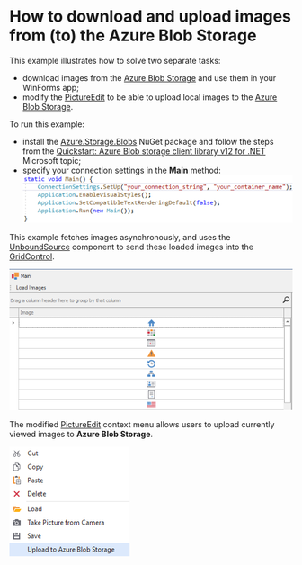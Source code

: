 # How to download and upload images from (to) the Azure Blob Storage

This example illustrates how to solve two separate tasks:

* download images from the [Azure Blob Storage](https://azure.microsoft.com/en-us/services/storage/blobs/) and use them in your WinForms app;
* modify the [PictureEdit](https://docs.devexpress.com/WindowsForms/DevExpress.XtraEditors.PictureEdit) to be able to upload local images to the [Azure Blob Storage](https://azure.microsoft.com/en-us/services/storage/blobs/).

To run this example:

* install the [Azure.Storage.Blobs](https://www.nuget.org/packages/Azure.Storage.Blobs) NuGet package and follow the steps from the [Quickstart: Azure Blob storage client library v12 for .NET](https://docs.microsoft.com/en-us/azure/storage/blobs/storage-quickstart-blobs-dotnet#download-blobs) Microsoft topic;
* specify your connection settings in the **Main** method:
    ![alt text](code.png)

This example fetches images asynchronously, and uses the [UnboundSource](https://docs.devexpress.com/CoreLibraries/DevExpress.Data.UnboundSource) component to send these loaded images into the [GridControl](https://docs.devexpress.com/WindowsForms/DevExpress.XtraGrid.GridControl).

![Alt text](grid.png)

The modified [PictureEdit](https://docs.devexpress.com/WindowsForms/DevExpress.XtraEditors.PictureEdit) context menu allows users to upload currently viewed images to **Azure Blob Storage**.

![alt text](menu.png)
